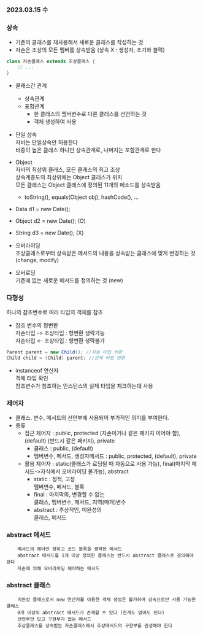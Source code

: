 ### 2023.03.15 수

### 상속
- 기존의 클래스를 재사용해서 새로운 클래스를 작성하는 것
- 자손은 조상의 모든 멤버를 상속받음 (상속 X : 생성자, 초기화 블럭)
```java
class 자손클래스 extends 조상클래스 {
    // ...
}
```
- 클래스간 관계
    - 상속관계
    - 포함관계
        - 한 클래스의 멤버변수로 다른 클래스를 선언하는 것
        - 객체 생성하여 사용

- 단일 상속  
자바는 단일상속만 허용한다  
비중이 높은 클래스 하나만 상속관계로, 나머지는 포함관계로 한다  

- Object  
자바의 최상위 클래스, 모든 클래스의 최고 조상  
상속계층도의 최상위에는 Object 클래스가 위치  
모든 클래스는 Object 클래스에 정의된 11개의 메소드를 상속받음
    - toString(), equals(Object obj), hashCode(), ...
- Data d1 = new Date();
- Object d2 = new Date(); (O)
- String d3 = new Date(); (X)

- 오버라이딩  
조상클래스로부터 상속받은 메서드의 내용을 상속받는 클래스에 맞게 변경하는 것 (change, modify)  

- 오버로딩  
기존에 없는 새로운 메서드를 정의하는 것 (new)  

### 다형성
하나의 참조변수로 여러 타입의 객체를 참조
- 참조 변수의 형변환  
자손타입 -> 조상타입 : 형변환 생략가능  
자손타입 <- 조상타입 : 형변환 생략불가  
```java
Parent parent = new Child(); //자동 타입 변환
Child child = (Child) parent; //강제 타입 변환
```

- instanceof 연산자  
객체 타입 확인  
참조변수가 참조하는 인스턴스의 실제 타입을 체크하는데 사용  


### 제어자
- 클래스. 변수, 메서드의 선언부에 사용되어 부가적인 의미를 부여한다.
- 종류 
    - 접근 제어자 : public, protected (자손이거나 같은 패키지 이어야 함), (default) (반드시 같은 패키지), private
        - 클래스 : public, (default)
        - 멤버변수, 메서드, 생성자메서드 : public, protected, (default), private
    - 활용 제어자 : static(클래스가 로딩될 때 자동으로 사용 가능), final(마지막 메서드->자식에서 오버라이딩 불가능), abstract
        - static : 정적, 고정  
            멤버변수, 메서드, 블록  
        - final : 마지막의, 변경할 수 없는    
            클래스, 멤버변수, 메서드, 지역(매개)변수
        - abstract : 추상적인, 미완성의  
            클래스, 메서드  

### abstract 메서드  
        메서드의 헤더만 정하고 코드 블록을 생략한 메서드  
        abstract 메서드를 1개 이상 정의한 클래스는 반드시 abstract 클래스로 정의해야 한다  
        자손에 의해 오버라이딩 해야하는 메서드  

### abstract 클래스  
        미완성 클래스로서 new 연산자를 이용한 객체 생성은 불가하며 상속으로만 사용 가능한 클래스  
        0개 이상의 abstract 메서드가 존재할 수 있다 (한개도 없어도 된다)  
        선언부만 있고 구현부가 없는 메서드  
        추상클래스를 상속받는 자손클래스에서 추상메서드의 구현부를 완성해야 한다  

          
